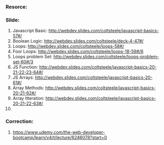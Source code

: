 ### Resorce:


### Slide:

1. Javascript Basic: http://webdev.slides.com/coltsteele/javascript-basics-57#/
2. Boolean Logic: http://webdev.slides.com/coltsteele/deck-4-47#/
3. Loops: http://webdev.slides.com/coltsteele/loops-58#/
4. Foor Loops: http://webdev.slides.com/coltsteele/loops-18-59#/6
5. Loops problem Set: http://webdev.slides.com/coltsteele/loops-problem-set-60#/3
6. JS Function: http://webdev.slides.com/coltsteele/javascript-basics-20-21-22-23-64#/
7. JS Arrays: http://webdev.slides.com/coltsteele/javascript-basics-20-61#/
8. Array Methods: http://webdev.slides.com/coltsteele/javascript-basics-20-21-62#/
9. Array Itteration: http://webdev.slides.com/coltsteele/javascript-basics-20-21-22-63#/
10. 

### Correction:

1. https://www.udemy.com/the-web-developer-bootcamp/learn/v4/t/lecture/6246078?start=0